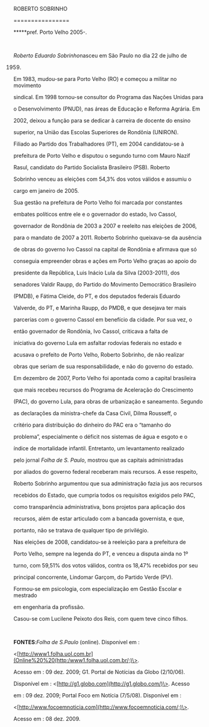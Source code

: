 ROBERTO SOBRINHO

================



**\***pref. Porto Velho 2005-.



 



*Roberto Eduardo Sobrinho*nasceu em São Paulo no dia 22 de julho de

1959.



Em 1983, mudou-se para Porto Velho (RO) e começou a militar no movimento

sindical. Em 1998 tornou-se consultor do Programa das Nações Unidas para

o Desenvolvimento (PNUD), nas áreas de Educação e Reforma Agrária. Em

2002, deixou a função para se dedicar à carreira de docente do ensino

superior, na União das Escolas Superiores de Rondônia (UNIRON).



Filiado ao Partido dos Trabalhadores (PT), em 2004 candidatou-se à

prefeitura de Porto Velho e disputou o segundo turno com Mauro Nazif

Rasul, candidato do Partido Socialista Brasileiro (PSB). Roberto

Sobrinho venceu as eleições com 54,3% dos votos válidos e assumiu o

cargo em janeiro de 2005.



Sua gestão na prefeitura de Porto Velho foi marcada por constantes

embates políticos entre ele e o governador do estado, Ivo Cassol,

governador de Rondônia de 2003 a 2007 e reeleito nas eleições de 2006,

para o mandato de 2007 a 2011. Roberto Sobrinho queixava-se da ausência

de obras do governo Ivo Cassol na capital de Rondônia e afirmava que só

conseguia empreender obras e ações em Porto Velho graças ao apoio do

presidente da República, Luis Inácio Lula da Silva (2003-2011), dos

senadores Valdir Raupp, do Partido do Movimento Democrático Brasileiro

(PMDB), e Fátima Cleide, do PT, e dos deputados federais Eduardo

Valverde, do PT, e Marinha Raupp, do PMDB, e que desejava ter mais

parcerias com o governo Cassol em benefício da cidade. Por sua vez, o

então governador de Rondônia, Ivo Cassol, criticava a falta de

iniciativa do governo Lula em asfaltar rodovias federais no estado e

acusava o prefeito de Porto Velho, Roberto Sobrinho, de não realizar

obras que seriam de sua responsabilidade, e não do governo do estado.



Em dezembro de 2007, Porto Velho foi apontada como a capital brasileira

que mais recebeu recursos do Programa de Aceleração do Crescimento

(PAC), do governo Lula, para obras de urbanização e saneamento. Segundo

as declarações da ministra-chefe da Casa Civil, Dilma Rousseff, o

critério para distribuição do dinheiro do PAC era o “tamanho do

problema”, especialmente o déficit nos sistemas de água e esgoto e o

índice de mortalidade infantil. Entretanto, um levantamento realizado

pelo jornal *Folha de S. Paulo*, mostrou que as capitais administradas

por aliados do governo federal receberam mais recursos. A esse respeito,

Roberto Sobrinho argumentou que sua administração fazia jus aos recursos

recebidos do Estado, que cumpria todos os requisitos exigidos pelo PAC,

como transparência administrativa, bons projetos para aplicação dos

recursos, além de estar articulado com a bancada governista, e que,

portanto, não se tratava de qualquer tipo de privilégio.



Nas eleições de 2008, candidatou-se à reeleição para a prefeitura de

Porto Velho, sempre na legenda do PT, e venceu a disputa ainda no 1º

turno, com 59,51% dos votos válidos, contra os 18,47% recebidos por seu

principal concorrente, Lindomar Garçom, do Partido Verde (PV).



Formou-se em psicologia, com especialização em Gestão Escolar e mestrado

em engenharia da profissão.



Casou-se com Lucilene Peixoto dos Reis, com quem teve cinco filhos.



 



**FONTES**:*Folha de S.Paulo* (online). Disponivel em :

\<[http://www1.folha.uol.com.br](Online%20%20(http:/www1.folha.uol.com.br/;)\>.

Acesso em : 09 dez. 2009; G1. Portal de Notícias da Globo (2/10/06).

Disponível em : \<[http://g1.globo.com](http://g1.globo.com/)\>. Acesso

em : 09 dez. 2009; Portal Foco em Notícia (7/5/08). Disponível em :

\<[http://www.focoemnoticia.com](http://www.focoemnoticia.com/;)\>.

Acesso em : 08 dez. 2009.



 



 



 



 



 



 



 

